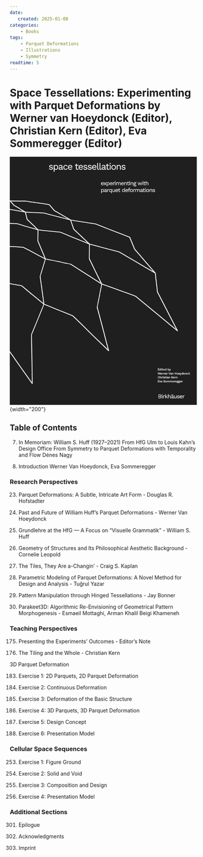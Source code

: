 ```yaml
---
date:
   created: 2025-01-08
categories:
    - Books
tags:
    - Parquet Deformations
    - Illustrations
    - Symmetry
readtime: 5
---
```


# Space Tessellations: Experimenting with Parquet Deformations by Werner van Hoeydonck (Editor), Christian Kern (Editor), Eva Sommeregger (Editor)

![cover](../assets/book_covers_and_pages/space_tessellations.jpg){width="200"}

<!-- more -->

## Table of Contents

7.  In Memoriam: William S. Huff (1927–2021)
    From HfG Ulm to Louis Kahn’s Design Office
    From Symmetry to Parquet Deformations with Temporality and Flow Dénes Nagy

8. Introduction
    Werner Van Hoeydonck, Eva Sommeregger

### Research Perspectives

23. Parquet Deformations: A Subtle, Intricate Art Form - Douglas R. Hofstadter

39. Past and Future of William Huff’s Parquet Deformations - Werner Van Hoeydonck

65. Grundlehre at the HfG — A Focus on “Visuelle Grammatik” - William S. Huff

91. Geometry of Structures and Its Philosophical Aesthetic Background - Cornelie Leopold

109. The Tiles, They Are a-Changin’ - Craig S. Kaplan

127. Parametric Modeling of Parquet Deformations: A Novel Method for Design and Analysis - Tuğrul Yazar

143. Pattern Manipulation through Hinged Tessellations - Jay Bonner

163. Parakeet3D: Algorithmic Re-Envisioning of Geometrical Pattern Morphogenesis - Esmaeil Mottaghi, Arman Khalil Beigi Khameneh

### Teaching Perspectives

175. Presenting the Experiments’ Outcomes - Editor’s Note

177. The Tiling and the Whole - Christian Kern

3D Parquet Deformation

183. Exercise 1: 2D Parquets, 2D Parquet Deformation

196. Exercise 2: Continuous Deformation

206. Exercise 3: Deformation of the Basic Structure

214. Exercise 4: 3D Parquets, 3D Parquet Deformation

215. Exercise 5: Design Concept

222. Exercise 6: Presentation Model

### Cellular Space Sequences

253. Exercise 1: Figure Ground

254. Exercise 2: Solid and Void

262. Exercise 3: Composition and Design

268. Exercise 4: Presentation Model

### Additional Sections

301. Epilogue

302. Acknowledgments

303. Imprint